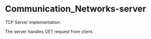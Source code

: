 # Communication_Networks-server
TCP Server implementation.

The server handles GET request from client.
